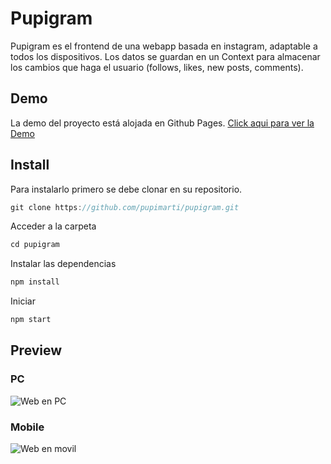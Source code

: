 # Pupigram
Pupigram es el frontend de una webapp basada en instagram, adaptable a todos los dispositivos. Los datos se guardan en un Context para almacenar los cambios que haga el usuario (follows, likes, new posts, comments).

## Demo 
La demo del proyecto está alojada en Github Pages. [Click aqui para ver la Demo](https://pupimarti.github.io/pupigram/#/)

## Install
Para instalarlo primero se debe clonar en su repositorio.

```javascript
git clone https://github.com/pupimarti/pupigram.git
```
Acceder a la carpeta
```javascript
cd pupigram
```
Instalar las dependencias
```javascript
npm install
```
Iniciar
```javascript
npm start
```

## Preview

### PC
![Web en PC](https://i.ibb.co/WDM8yHt/preview.jpg)

### Mobile
![Web en movil](https://i.ibb.co/phDvjt7/preview-mobile.jpg)

